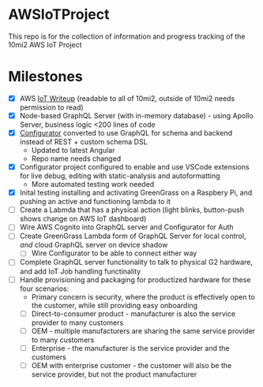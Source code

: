 # AWSIoTProject

This repo is for the collection of information and progress tracking of the 10mi2 AWS IoT Project

# Milestones

- [x] AWS [IoT Writeup](https://docs.google.com/document/d/1sBggp7f5gFwUyEXlZdw8z2d6sxHFrxzkvh7kkr5OD_M/edit?usp=sharing) (readable to all of 10mi2, outside of 10mi2 needs permission to read)
- [x] Node-based GraphQL Server (with in-memory database) - using Apollo Server, business logic <200 lines of code
- [x] [Configurator](https://github.com/synthetos/fabmo-g2core-config) converted to use GraphQL for schema and backend instead of REST + custom schema DSL
  - Updated to latest Angular
  - Repo name needs changed
- [x] Configurator project configured to enable and use VSCode extensions for live debug, editing with static-analysis and autoformatting
  - More automated testing work needed
- [x] Inital testing installing and activating GreenGrass on a Raspbery Pi, and pushing an active and functioning lambda to it
- [ ] Create a Labmda that has a physical action (light blinks, button-push shows change on AWS IoT dashboard)
- [ ] Wire AWS Cognito into GraphQL server and Configurator for Auth
- [ ] Create GreenGrass Lambda form of GraphQL Server for local control, *and* cloud GraphQL server on device shadow
  - [ ] Wire Configurator to be able to connect either way
- [ ] Complete GraphQL server functionality to talk to physical G2 hardware, and add IoT Job handling functinality
- [ ] Handle provisioning and packaging for productized hardware for these four scenarios:
  - Primary concern is security, where the product is effectively open to the customer, while still providing easy onboarding
  - [ ] Direct-to-consumer product - manufacturer is also the service provider to many customers
  - [ ] OEM - multiple manufacturers are sharing the same service provider to many customers
  - [ ] Enterprise - the manufacturer is the service provider and the customers
  - [ ] OEM with enterprise customer - the customer will also be the service provider, but not the product manufacturer
